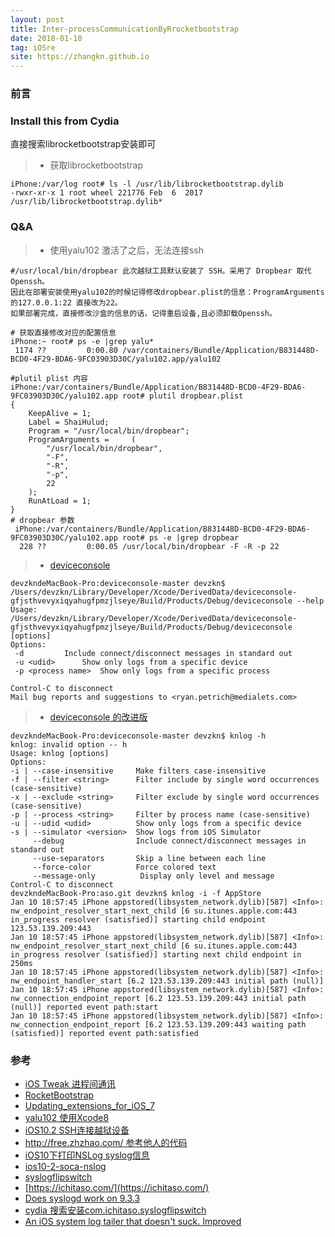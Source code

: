 ```yaml
---
layout: post
title: Inter-processCommunicationByRrocketbootstrap
date: 2018-01-10
tag: iOSre
site: https://zhangkn.github.io
---
```



### 前言

### Install this from Cydia
直接搜索librocketbootstrap安装即可
>* 获取librocketbootstrap 
```
iPhone:/var/log root# ls -l /usr/lib/librocketbootstrap.dylib
-rwxr-xr-x 1 root wheel 221776 Feb  6  2017 /usr/lib/librocketbootstrap.dylib*
```



### Q&A 

>* 使用yalu102 激活了之后，无法连接ssh

```
#/usr/local/bin/dropbear 此次越狱工具默认安装了 SSH。采用了 Dropbear 取代 Openssh。
因此在部署安装使用yalu102的时候记得修改dropbear.plist的信息：ProgramArguments的127.0.0.1:22 直接改为22。
如果部署完成，直接修改沙盒的信息的话，记得重启设备,且必须卸载Openssh。

# 获取直接修改对应的配置信息
iPhone:~ root# ps -e |grep yalu*
 1174 ??         0:00.80 /var/containers/Bundle/Application/B831448D-BCD0-4F29-BDA6-9FC03903D30C/yalu102.app/yalu102

#plutil plist 内容
iPhone:/var/containers/Bundle/Application/B831448D-BCD0-4F29-BDA6-9FC03903D30C/yalu102.app root# plutil dropbear.plist
{
    KeepAlive = 1;
    Label = ShaiHulud;
    Program = "/usr/local/bin/dropbear";
    ProgramArguments =     (
        "/usr/local/bin/dropbear",
        "-F",
        "-R",
        "-p",
        22
    );
    RunAtLoad = 1;
}
# dropbear 参数
 iPhone:/var/containers/Bundle/Application/B831448D-BCD0-4F29-BDA6-9FC03903D30C/yalu102.app root# ps -e |grep dropbear
  228 ??         0:00.05 /usr/local/bin/dropbear -F -R -p 22
```

>* [deviceconsole](https://github.com/rpetrich/deviceconsole)

```
devzkndeMacBook-Pro:deviceconsole-master devzkn$ /Users/devzkn/Library/Developer/Xcode/DerivedData/deviceconsole-gfjsthvevyxiqyahugfpmzjlseye/Build/Products/Debug/deviceconsole --help
Usage: /Users/devzkn/Library/Developer/Xcode/DerivedData/deviceconsole-gfjsthvevyxiqyahugfpmzjlseye/Build/Products/Debug/deviceconsole [options]
Options:
 -d			Include connect/disconnect messages in standard out
 -u <udid>		Show only logs from a specific device
 -p <process name>	Show only logs from a specific process

Control-C to disconnect
Mail bug reports and suggestions to <ryan.petrich@medialets.com>
```

>* [deviceconsole 的改进版](https://github.com/zhangkn/deviceconsole)
```
devzkndeMacBook-Pro:deviceconsole-master devzkn$ knlog -h
knlog: invalid option -- h
Usage: knlog [options]
Options:
-i | --case-insensitive     Make filters case-insensitive
-f | --filter <string>      Filter include by single word occurrences (case-sensitive)
-x | --exclude <string>     Filter exclude by single word occurrences (case-sensitive)
-p | --process <string>     Filter by process name (case-sensitive)
-u | --udid <udid>          Show only logs from a specific device
-s | --simulator <version>  Show logs from iOS Simulator
     --debug                Include connect/disconnect messages in standard out
     --use-separators       Skip a line between each line
     --force-color          Force colored text
     --message-only          Display only level and message
Control-C to disconnect
devzkndeMacBook-Pro:aso.git devzkn$ knlog -i -f AppStore
Jan 10 18:57:45 iPhone appstored(libsystem_network.dylib)[587] <Info>: nw_endpoint_resolver_start_next_child [6 su.itunes.apple.com:443 in_progress resolver (satisfied)] starting child endpoint 123.53.139.209:443
Jan 10 18:57:45 iPhone appstored(libsystem_network.dylib)[587] <Info>: nw_endpoint_resolver_start_next_child [6 su.itunes.apple.com:443 in_progress resolver (satisfied)] starting next child endpoint in 250ms
Jan 10 18:57:45 iPhone appstored(libsystem_network.dylib)[587] <Info>: nw_endpoint_handler_start [6.2 123.53.139.209:443 initial path (null)]
Jan 10 18:57:45 iPhone appstored(libsystem_network.dylib)[587] <Info>: nw_connection_endpoint_report [6.2 123.53.139.209:443 initial path (null)] reported event path:start
Jan 10 18:57:45 iPhone appstored(libsystem_network.dylib)[587] <Info>: nw_connection_endpoint_report [6.2 123.53.139.209:443 waiting path (satisfied)] reported event path:satisfied
```

### 参考
- [iOS Tweak 进程间通讯](https://www.jianshu.com/p/8a3c492cb5fb)
- [RocketBootstrap](http://iphonedevwiki.net/index.php/RocketBootstrap#How_to_use_this_library)
- [Updating_extensions_for_iOS_7](http://iphonedevwiki.net/index.php/Updating_extensions_for_iOS_7)
- [yalu102 使用Xcode8](https://github.com/kpwn/yalu102)
- [iOS10.2 SSH连接越狱设备](https://bingozb.github.io/21.html)
- [http://free.zhzhao.com/ 参考他人的代码](http://free.zhzhao.com/)
- [iOS10下打印NSLog syslog信息](https://www.jianshu.com/p/9120e46f98b1)
- [ios10-2-soca-nslog](http://iosre.com/t/ios10-2-soca-nslog/6955/15)
- [syslogflipswitch](http://cydia.saurik.com/package/com.ichitaso.syslogflipswitch/)
- [https://ichitaso.com/](https://ichitaso.com/)
- [Does syslogd work on 9.3.3 ](https://www.reddit.com/r/jailbreak/comments/50niif/question_does_syslogd_work_on_933/)
- [cydia 搜索安装com.ichitaso.syslogflipswitch](http://cydia.saurik.com/package/com.ichitaso.syslogflipswitch/)
- [An iOS system log tailer that doesn't suck. Improved](https://github.com/MegaCookie/deviceconsole)

